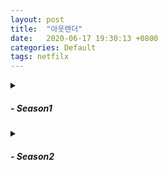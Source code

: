 ```yaml
---
layout: post
title:  "아웃랜더"
date:   2020-06-17 19:30:13 +0800
categories: Default
tags: netfilx
---
```


<details>
<summary markdown='1'>

##### - Season1

</summary>

<div markdown='1'>

|episode|Time| 
|:--------:|--------|
| episode 01 | 35:44 
| episode 02 | 
| episode 03 | 04:30
| episode 04 | 
| episode 05 | 
| episode 06 | 
| episode 07 | 42:40 , 51:00
| episode 08 | 
| episode 09 | 
| episode 10 | 
| episode 11 | 
| episode 12 | 
| episode 13 | 
| episode 14 | 
| episode 15 | 
| episode 16 | 

</div>
</details>

<details>
<summary>

##### - Season2

</summary>
<div markdown='1'>

|episode|Time| 
|:--------:|--------|
| episode 01 | 
| episode 02 | 
| episode 03 | 
| episode 04 | 
| episode 05 | 
| episode 06 | 
| episode 07 | 
| episode 08 | 
| episode 09 | 
| episode 10 | 
| episode 11 | 
| episode 12 | 
| episode 13 | 

</div>
</details>